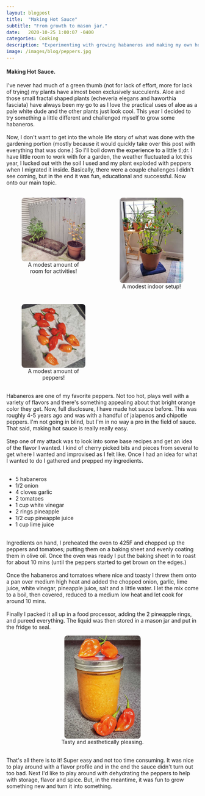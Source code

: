 ```yaml
---
layout: blogpost
title:  "Making Hot Sauce"
subtitle: "From growth to mason jar."
date:   2020-10-25 1:00:07 -0400
categories: Cooking
description: "Experimenting with growing habaneros and making my own hot sauce."
image: /images/blog/peppers.jpg
---
```

<h4>Making Hot Sauce.</h4>
I've never had much of a green thumb (not for lack of effort, more for lack of trying) my plants have almost been exclusively succulents. Aloe and those small fractal shaped plants (echeveria elegans and haworthia fasciata) have always been my go to as I love the practical uses of aloe as a pale white dude and the other plants just look cool. This year I decided to try something a little different and challenged myself to grow some habaneros.
<br>
<br>
Now, I don't want to get into the whole life story of what was done with the gardening portion (mostly because it would quickly take over this post with everything that was done.) So I'll boil down the experience to a little tl;dr. I have little room to work with for a garden, the weather fluctuated a lot this year, I lucked out with the soil I used and my plant exploded with peppers when I migrated it inside. Basically, there were a couple challenges I didn't see coming, but in the end it was fun, educational and successful. Now onto our main topic.
<br>
<br>
<div class="row" style="display: grid;grid-gap: 10px;
grid-template-columns: repeat(auto-fill,minmax(220px,1fr));">
	<div class="column" style="box-sizing: border-box;">
		<figure>
			<img src="/images/blog/garden.jpg" alt="A small garden with a couple plants." style="display: block;margin-left: auto;margin-right: auto;width: 200px;border-radius: 8px;">
			<figcaption style="text-align: center;">A modest amount of room for activities!</figcaption>
		</figure>
	</div>
	<div class="column" style="box-sizing: border-box;">
		<figure>
			<img src="/images/blog/plant.jpg" alt="A pepper plant set up indoors." style="display: block;margin-left: auto;margin-right: auto;width: 200px;border-radius: 8px;">
			<figcaption style="text-align: center;">A modest indoor setup!</figcaption>
		</figure>
	</div>
	<div class="column" style="box-sizing: border-box;">
		<figure>
			<img src="/images/blog/peppers.jpg" alt="A hand full of habaneros on a paper towel." style="display: block;margin-left: auto;margin-right: auto;width: 200px;border-radius: 8px;">
			<figcaption style="text-align: center;">A modest amount of peppers!</figcaption>
		</figure>
	</div>
</div>
<br>
Habaneros are one of my favorite peppers. Not too hot, plays well with a variety of flavors and there's something appealing about that bright orange color they get. Now, full disclosure, I have made hot sauce before. This was roughly 4-5 years ago and was with a handful of jalapenos and chipotle peppers. I'm not going in blind, but I'm in no way a pro in the field of sauce. That said, making hot sauce is really really easy.
<br>
<br>
Step one of my attack was to look into some base recipes and get an idea of the flavor I wanted. I kind of cherry picked bits and pieces from several to get where I wanted and improvised as I felt like. Once I had an idea for what I wanted to do I gathered and prepped my ingredients.
<br>
<br>
<ul>
	<li>5 habaneros</li>
	<li>1/2 onion</li>
	<li>4 cloves garlic</li>
	<li>2 tomatoes</li>
	<li>1 cup white vinegar</li>
	<li>2 rings pineapple</li>
	<li>1/2 cup pineapple juice</li>
	<li>1 cup lime juice</li>
</ul>
<br>
Ingredients on hand, I preheated the oven to 425F and chopped up the peppers and tomatoes; putting them on a baking sheet and evenly coating them in olive oil. Once the oven was ready I put the baking sheet in to roast for about 10 mins (until the peppers started to get brown on the edges.)
<br>
<br>
Once the habaneros and tomatoes where nice and toasty I threw them onto a pan over medium high heat and added the chopped onion, garlic, lime juice, white vinegar, pineapple juice, salt and a little water. I let the mix come to a boil, then covered, reduced to a medium low heat and let cook for around 10 mins.
<br>
<br>
Finally I packed it all up in a food processor, adding the 2 pineapple rings, and pureed everything. The liquid was then stored in a mason jar and put in the fridge to seal.
<br>
<figure>
	<img src="/images/blog/sauce.jpg" alt="A mason jar filled with hot sauce." style="display: block;margin-left: auto;margin-right: auto;width: 200px;border-radius: 8px;">
	<figcaption style="text-align: center;">Tasty and aesthetically pleasing.</figcaption>
</figure>
<br>
That's all there is to it! Super easy and not too time consuming. It was nice to play around with a flavor profile and in the end the sauce didn't turn out too bad. Next I'd like to play around with dehydrating the peppers to help with storage, flavor and spice. But, in the meantime, it was fun to grow something new and turn it into something.